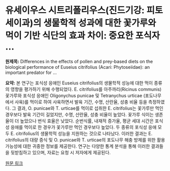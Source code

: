# 유세이우스 시트리폴리우스(진드기강: 피토세이과)의 생물학적 성과에 대한 꽃가루와 먹이 기반 식단의 효과 차이: 중요한 포식자 …

**원제목:** Differences in the effects of pollen and prey-based diets on the biological performance of Euseius citrifolius (Acari: Phytoseiidae): an important predator for …

**요약:** 본 연구는 포식성 응애인 Euseius citrifolius의 생물학적 성능에 대한 먹이 종류의 영향을 평가하기 위해 수행되었다.  E. citrifolius를 아주까리(Ricinus communis) 꽃가루와 포식성 응애인 Oligonychus punicae 및 Tetranychus urticae (포도나무에서 사육)를 먹이로 하여 사육하면서 발육 기간, 수명, 산란율, 성충 비율 등을 측정하였다. 그 결과, O. punicae와 T. urticae를 먹이로 섭취한 E. citrifolius는 꽃가루만 먹인 경우보다 발육 기간이 길었지만, 수명, 산란율, 성충 비율이 높았다.  꽃가루 식이는 생존율이 더 높았으나 번식 효율은 낮았다.  순번식률, 내재적 증가율, 평균 세대 시간은 포식성 응애를 먹이로 한 경우가 꽃가루만 먹인 경우보다 높았다. 두 종류의 포식성 응애 모두 E. citrifolius의 생물학적 성능을 지원하는 것으로 나타났다. 이러한 결과는 E. citrifolius의 대량 증식 및 O. punicae와 T. urticae의 포도나무 해충 방제를 위한 활용 가능성에 대한 귀중한 정보를 제공한다.  연구는 다양한 통계 분석을 통해 이러한 결과들을 뒷받침하고 있으며,  자료는 요청 시 저자에게 제공된다.

[원문 링크](https://link.springer.com/article/10.1007/s10493-025-01044-4)
